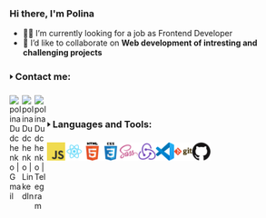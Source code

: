 ### Hi there, I'm Polina

- 👨‍🎓 I’m currently looking for a job as Frontend Developer
- 🤟 I’d like to collaborate on **Web development of intresting and challenging projects**

### 🢒 Contact me:

[<img align="left" alt="polinaDudchenko | Gmail" width="22px" src="https://emojis.slackmojis.com/emojis/images/1450319444/38/gmail.png?1450319444" />][gmail]
[<img align="left" alt="polinaDudchenko | LinkedIn" width="22px" src="https://emojis.slackmojis.com/emojis/images/1470343326/711/linkedin.png?1470343326" />][linkedin]
[<img align="left" alt="polinaDudchenko | Telegram" width="22px" src="https://emojis.slackmojis.com/emojis/images/1538061120/4724/telegram.png?1538061120" />][telegram]

<br />

### 🢒 Languages and Tools:

<img align="left" alt="JavaScript" width="32px" src="https://raw.githubusercontent.com/github/explore/80688e429a7d4ef2fca1e82350fe8e3517d3494d/topics/javascript/javascript.png" />

<img align="left" alt="React" width="32px" src="https://raw.githubusercontent.com/github/explore/78df643247d429f6cc873026c0622819ad797942/topics/react/react.png" />

<img align="left" alt="HTML5" width="32px" src="https://raw.githubusercontent.com/github/explore/80688e429a7d4ef2fca1e82350fe8e3517d3494d/topics/html/html.png" />

<img align="left" alt="CSS3" width="32px" src="https://raw.githubusercontent.com/github/explore/80688e429a7d4ef2fca1e82350fe8e3517d3494d/topics/css/css.png" />

<img align="left" alt="Sass" width="32px" src="https://raw.githubusercontent.com/github/explore/80688e429a7d4ef2fca1e82350fe8e3517d3494d/topics/sass/sass.png" />

<img align="left" alt="Redux" width="32px" src="https://raw.githubusercontent.com/github/explore/78df643247d429f6cc873026c0622819ad797942/topics/redux/redux.png" />

<img align="left" alt="Visual Studio Code" width="32px" src="https://raw.githubusercontent.com/github/explore/80688e429a7d4ef2fca1e82350fe8e3517d3494d/topics/visual-studio-code/visual-studio-code.png" />

<img align="left" alt="Git" width="32px" src="https://raw.githubusercontent.com/github/explore/80688e429a7d4ef2fca1e82350fe8e3517d3494d/topics/git/git.png" />

<img align="left" alt="GitHub" width="32px" src="https://raw.githubusercontent.com/github/explore/78df643247d429f6cc873026c0622819ad797942/topics/github/github.png" />

<br />

[linkedin]: https://www.linkedin.com/in/polina-dudchenko-08a0a998/
[telegram]: https://t.me/polinadudchenko
[gmail]: mailto:pv.dudchenko@gmail.com

